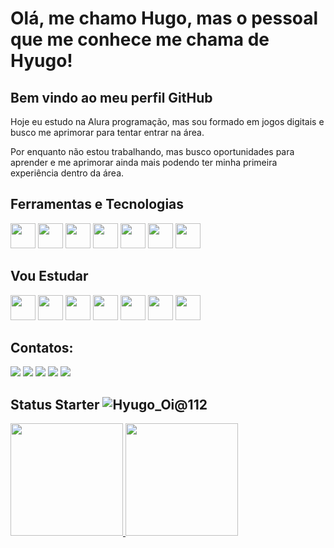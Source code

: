 # Olá, me chamo Hugo, mas o pessoal que me conhece me chama de Hyugo! 
## Bem vindo ao meu perfil GitHub

Hoje eu estudo na Alura programação, mas sou formado em jogos digitais e busco me aprimorar para tentar entrar na área.

Por enquanto não estou trabalhando, mas busco oportunidades para aprender e me aprimorar ainda mais podendo ter minha primeira experiência dentro da área.

## Ferramentas e Tecnologias

<img src="https://cdn.jsdelivr.net/gh/devicons/devicon@latest/icons/photoshop/photoshop-original.svg" width="40" height="40"/> <img src="https://cdn.jsdelivr.net/gh/devicons/devicon@latest/icons/aftereffects/aftereffects-original.svg" width="40" height="40"/> <img src="https://cdn.jsdelivr.net/gh/devicons/devicon@latest/icons/premierepro/premierepro-original.svg" width="40" height="40"/> <img src="https://cdn.jsdelivr.net/gh/devicons/devicon@latest/icons/visualstudio/visualstudio-original.svg" width="40" height="40"/> <img src="https://cdn.jsdelivr.net/gh/devicons/devicon@latest/icons/javascript/javascript-original.svg" width="40" height="40"/> <img src="https://cdn.jsdelivr.net/gh/devicons/devicon@latest/icons/git/git-original.svg" width="40" height="40"/> <img src="https://cdn.jsdelivr.net/gh/devicons/devicon@latest/icons/sqlite/sqlite-original.svg" width="40" height="40"/>

## Vou Estudar

<img src="https://cdn.jsdelivr.net/gh/devicons/devicon@latest/icons/python/python-original.svg" width="40" height="40"/> <img src="https://cdn.jsdelivr.net/gh/devicons/devicon@latest/icons/css3/css3-original.svg" width="40" height="40"/> <img src="https://cdn.jsdelivr.net/gh/devicons/devicon@latest/icons/html5/html5-original.svg" width="40" height="40"/> <img src="https://cdn.jsdelivr.net/gh/devicons/devicon@latest/icons/illustrator/illustrator-plain.svg" width="40" height="40"/> <img src="https://cdn.jsdelivr.net/gh/devicons/devicon@latest/icons/csharp/csharp-original.svg" width="40" height="40"/> <img src="https://cdn.jsdelivr.net/gh/devicons/devicon@latest/icons/unity/unity-original.svg" width="40" height="40"/> <img src="https://cdn.jsdelivr.net/gh/devicons/devicon@latest/icons/unrealengine/unrealengine-original-wordmark.svg" width="40" height="40"/>
          
## Contatos:

<div>
<a href="https://www.youtube.com/channel/UCJtXOzJaSowc1YXqz2X49TA" target="_blank"><img loading="lazy" src="https://img.shields.io/badge/YouTube-FF0000?style=for-the-badge&logo=youtube&logoColor=white" target="_blank"></a>
<a href="https://www.instagram.com/ttv.hyugo/" target="_blank"><img loading="lazy" src="https://img.shields.io/badge/-Instagram-%23E4405F?style=for-the-badge&logo=instagram&logoColor=white" target="_blank"></a>
<a href="https://www.twitch.tv/hyugoooo" target="_blank"><img loading="lazy" src="https://img.shields.io/badge/Twitch-9146FF?style=for-the-badge&logo=twitch&logoColor=white" target="_blank"></a>
<a href = "mailto:hugors998@gmail.com"><img loading="lazy" src="https://img.shields.io/badge/Gmail-D14836?style=for-the-badge&logo=gmail&logoColor=white" target="_blank"></a>
<a href="https://www.linkedin.com/in/hugo-reboucas/" target="_blank"><img loading="lazy" src="https://img.shields.io/badge/-LinkedIn-%230077B5?style=for-the-badge&logo=linkedin&logoColor=white" target="_blank"></a>   
</div>  

## Status Starter ![Hyugo_Oi@112](https://github.com/HugoReboucas/HugoReboucas/assets/17494143/cdc88248-bd31-4131-b90c-cd04c7915e70)
<div>
<a href="https://github.com/HugoReboucas">
<img loading="lazy" height="180em" src="https://github-readme-stats.vercel.app/api/top-langs/?username=HugoReboucas&layout=compact&langs_count=7&theme=dracula"/>
<img loading="lazy" height="180em" src="https://github-readme-stats.vercel.app/api?username=HugoReboucas&show_icons=true&theme=dracula&include_all_commits=true&count_private=true"/>
</div>
